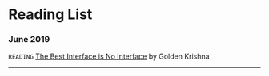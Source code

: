 # Reading List

### June 2019
`READING` [The Best Interface is No Interface](http://www.nointerface.com/book/) by Golden Krishna

---

